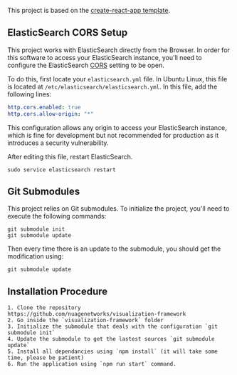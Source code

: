 This project is based on the [create-react-app template](https://github.com/facebookincubator/create-react-app/blob/master/template/README.md).

## ElasticSearch CORS Setup

This project works with ElasticSearch directly from the Browser. In order for this software to access your ElasticSearch instance, you'll need to configure the ElasticSearch [CORS](https://en.wikipedia.org/wiki/Cross-origin_resource_sharing) setting to be open.

To do this, first locate your `elasticsearch.yml` file. In Ubuntu Linux, this file is located at `/etc/elasticsearch/elasticsearch.yml`. In this file, add the following lines:

```yml
http.cors.enabled: true
http.cors.allow-origin: "*"
```

This configuration allows any origin to access your ElasticSearch instance, which is fine for development but not recommended for production as it introduces a security vulnerability.

After editing this file, restart ElasticSearch.

`sudo service elasticsearch restart`

## Git Submodules

This project relies on Git submodules. To initialize the project, you'll need to execute the following commands:

```
git submodule init
git submodule update
```

Then every time there is an update to the submodule, you should get the modification using:

```
git submodule update
```

## Installation Procedure

    1. Clone the repository https://github.com/nuagenetworks/visualization-framework
    2. Go inside the `visualization-framework` folder
    3. Initialize the submodule that deals with the configuration `git submodule init`
    4. Update the submodule to get the lastest sources `git submodule update`
    5. Install all dependancies using `npm install` (it will take some time, please be patient)
    6. Run the application using `npm run start` command.
